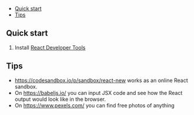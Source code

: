 - [Quick start](#quick-start)
- [Tips](#tips)

## Quick start

1. Install [React Developer Tools](https://chromewebstore.google.com/detail/react-developer-tools/fmkadmapgofadopljbjfkapdkoienihi)

## Tips

- https://codesandbox.io/p/sandbox/react-new works as an online React sandbox.
- On https://babeljs.io/ you can input JSX code and see how the React output would look like in the browser.
- On https://www.pexels.com/ you can find free photos of anything
